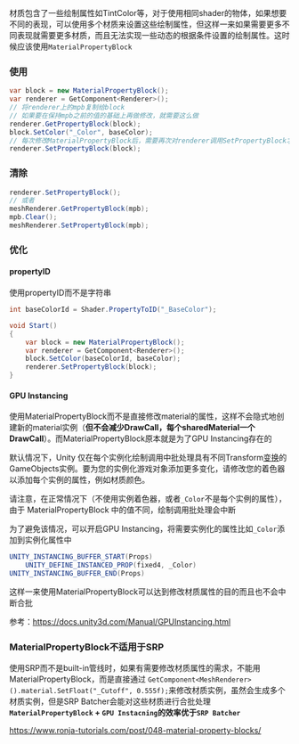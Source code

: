 材质包含了一些绘制属性如TintColor等，对于使用相同shader的物体，如果想要不同的表现，可以使用多个材质来设置这些绘制属性，但这样一来如果需要更多不同表现就需要更多材质，而且无法实现一些动态的根据条件设置的绘制属性。这时候应该使用`MaterialPropertyBlock`

### 使用

```csharp
var block = new MaterialPropertyBlock();
var renderer = GetComponent<Renderer>();
// 将renderer上的mpb复制给block
// 如果要在保持mpb之前的值的基础上再做修改，就需要这么做
renderer.GetPropertyBlock(block);
block.SetColor("_Color", baseColor);
// 每次修改MaterialPropertyBlock后，需要再次对renderer调用SetPropertyBlock才会生效
renderer.SetPropertyBlock(block);
```

### 清除

```csharp
renderer.SetPropertyBlock();
// 或者
meshRenderer.GetPropertyBlock(mpb);
mpb.Clear();
meshRenderer.SetPropertyBlock(mpb);
```

### 优化

#### propertyID

使用propertyID而不是字符串

```csharp
int baseColorId = Shader.PropertyToID("_BaseColor");

void Start()
{
    var block = new MaterialPropertyBlock();
    var renderer = GetComponent<Renderer>();
    block.SetColor(baseColorId, baseColor);
    renderer.SetPropertyBlock(block);
}
```

#### GPU Instancing

使用MaterialPropertyBlock而不是直接修改material的属性，这样不会隐式地创建新的material实例（**但不会减少DrawCall，每个sharedMaterial一个DrawCall**）。而MaterialPropertyBlock原本就是为了GPU Instancing存在的

默认情况下，Unity 仅在每个实例化绘制调用中批处理具有不同Transform[变换](https://docs.unity3d.com/Manual/class-Transform.html)的 GameObjects实例。要为您的实例化游戏对象添加更多变化，请修改您的着色器以添加每个实例的属性，例如材质颜色。

请注意，在正常情况下（不使用实例着色器，或者`_Color`不是每个实例的属性），由于 MaterialPropertyBlock 中的值不同，绘制调用批处理会中断

为了避免该情况，可以开启GPU Instancing，将需要实例化的属性比如`_Color`添加到实例化属性中

``` glsl
UNITY_INSTANCING_BUFFER_START(Props)
    UNITY_DEFINE_INSTANCED_PROP(fixed4, _Color)
UNITY_INSTANCING_BUFFER_END(Props)
```

这样一来使用MaterialPropertyBlock可以达到修改材质属性的目的而且也不会中断合批

参考：https://docs.unity3d.com/Manual/GPUInstancing.html

### MaterialPropertyBlock不适用于SRP

使用SRP而不是built-in管线时，如果有需要修改材质属性的需求，不能用MaterialPropertyBlock，而是直接通过 `GetComponent<MeshRenderer>().material.SetFloat("_Cutoff", 0.555f);`来修改材质实例，虽然会生成多个材质实例，但是SRP Batcher会能对这些材质进行合批处理
**`MaterialPropertyBlock` + `GPU Instacning`的效率优于`SRP Batcher`**

https://www.ronja-tutorials.com/post/048-material-property-blocks/
